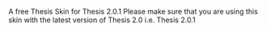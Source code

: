 A free Thesis Skin for Thesis 2.0.1
Please make sure that you are using this skin with the latest version of Thesis 2.0 i.e. Thesis 2.0.1